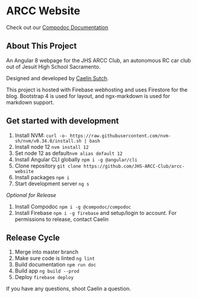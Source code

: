 # ARCC Website

Check out our [Compodoc Documentation](https://jhs-arcc-club.github.io/arcc-website/)

## About This Project

An Angular 8 webpage for the JHS ARCC Club, an autonomous RC car club out of Jesuit High School Sacramento.

Designed and developed by [Caelin Sutch](https://github.com/caelinsutch).

This project is hosted with Firebase webhosting and uses Firestore for the blog. Bootstrap 4 is used for layout, and ngx-markdown is used for markdown support.

## Get started with development

1. Install NVM: `curl -o- https://raw.githubusercontent.com/nvm-sh/nvm/v0.34.0/install.sh | bash`
2. Install node 12 `nvm install 12`
3. Set node 12 as default`nvm alias default 12`
4. Install Angular CLI globally `npm i -g @angular/cli`
5. Clone repository `git clone https://github.com/JHS-ARCC-Club/arcc-website`
6. Install packages `npm i`
7. Start development server `ng s`

_Optional for Release_

1. Install Compodoc `npm i -g @compodoc/compodoc`
2. Install Firebase `npm i -g firebase` and setup/login to account. For permissions to release, contact Caelin


## Release Cycle

1. Merge into master branch
2. Make sure code is linted `ng lint`
3. Build documentation `npm run doc`
4. Build app `ng build --prod`
5. Deploy `firebase deploy`

If you have any questions, shoot Caelin a question.
